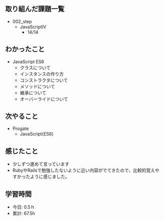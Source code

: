 ## 取り組んだ課題一覧
- 002_step
  - JavaScriptⅣ
    - 14/14

## わかったこと
- JavaScript ES6
  - クラスについて
  - インスタンスの作り方
  - コンストラクタについて
  - メソッドについて
  - 継承について
  - オーバーライドについて
 
## 次やること
- Progate
  - JavaScript(ES6)
    
## 感じたこと
- 少しずつ進めて言っています
- RubyやRailsで勉強したないように近い内容がでてきたので、比較的覚えやすかったように感じました。
  
## 学習時間
- 今日: 0.5ｈ
- 累計: 67.5h
